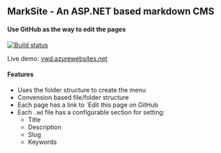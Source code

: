 ## MarkSite - An ASP.NET based markdown CMS

#### Use GitHub as the way to edit the pages

[![Build status](https://ci.appveyor.com/api/projects/status/os59p2cm7s2wk3sr?svg=true)](https://ci.appveyor.com/project/madskristensen/marksite)

Live demo: [vwd.azurewebsites.net](http://vwd.azurewebsites.net)

#### Features

- Uses the folder structure to create the menu
- Convension based file/folder structure
- Each page has a link to `Edit this page on GitHub
- Each `.md` file has a configurable section for setting:
	- Title
	- Description
	- Slug
	- Keywords